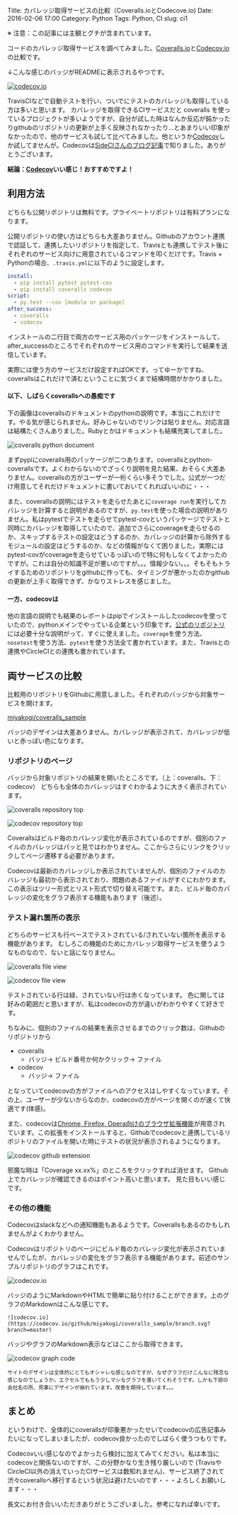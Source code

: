 Title: カバレッジ取得サービスの比較（Coveralls.ioとCodecove.io)
Date: 2016-02-06 17:00
Category: Python
Tags: Python, CI
slug: ci1

※ 注意：この記事には主観とグチが含まれています。

コードのカバレッジ取得サービスを調べてみました。[Coveralls.io](https://coveralls.io/)と[Codecov.io](https://codecov.io/)の比較です。

↓こんな感じのバッジがREADMEに表示されるやつです。

[![codecov.io](https://codecov.io/github/miyakogi/coveralls_sample/coverage.svg?branch=master)](https://codecov.io/github/miyakogi/coveralls_sample?branch=master)

<!-- more -->

TravisCIなどで自動テストを行い、ついでにテストのカバレッジも取得している方は多いと思います。
カバレッジを取得できるCIサービスだと coveralls を使っているプロジェクトが多いようですが、自分が試した時はなんか反応が鈍かったりgithubのリポジトリの更新が上手く反映されなかったり...とあまりいい印象がなかったので、他のサービスも試して比べてみました。他というか[Codecov](https://codecov.io/)しか試してませんが。Codecovは[SideCIさんのブログ記事](http://blog-ja.sideci.com/entry/2016/01/13/110000)で知りました。ありがとうございます。


**結論：[Codecov](https://codecov.io/)いい感じ！おすすめですよ！**

## 利用方法

どちらも公開リポジトリは無料です。プライベートリポジトリは有料プランになります。

公開リポジトリの使い方はどちらも大差ありません。Githubのアカウント連携で認証して、連携したいリポジトリを指定して、Travisとも連携してテスト後にそれぞれのサービス向けに用意されているコマンドを叩くだけです。Travis + Pythonの場合、`.travis.yml`に以下のように設定します。

```yaml
install:
  - pip install pytest pytest-cov
  - pip install coveralls codecov
script:
  - py.test --cov [module or package]
after_success:
  - coveralls
  - codecov
```

インストールの二行目で両方のサービス用のパッケージをインストールして、after_successのところでそれぞれのサービス用のコマンドを実行して結果を送信しています。

実際には使う方のサービスだけ設定すればOKです。ってゆーかですね、coverallsはこれだけで済むということに気づくまで結構時間がかかりました。

#### 以下、しばらくcoverallsへの愚痴です

下の画像はcoverallsのドキュメントのpythonの説明です。本当にこれだけです。やる気が感じられません。好みじゃないのでリンクは貼りません。対応言語は結構たくさんありました。Rubyとかはドキュメントも結構充実してました。

![coveralls python document]({filename}/images/coveralls_pydoc.png)

まずpypiにcoveralls用のパッケージが二つあります。coverallsとpython-coverallsです。よくわからないのでざっくり説明を見た結果、おそらく大差ありません。coverallsの方がユーザーが一桁くらい多そうでした。公式が一つだけ用意してそれだけドキュメントに書いておいてくれればいいのに・・・

また、coverallsの説明にはテストを走らせたあとに`coverage run`を実行してカバレッジを計算すると説明があるのですが、`py.test`を使った場合の説明がありません。私はpytestでテストを走らせてpytest-covというパッケージでテストと同時にカバレッジを取得していたので、追加でさらにcoverageを走らせるのか、スキップするテストの設定はどうするのか、カバレッジの計算から除外するモジュールの設定はどうするのか、などの情報がなくて困りました。実際にはpytest-covがcoverageを走らせているっぽいので特に何もしなくてよかったのですが。これは自分の知識不足が悪いのですが。。。情報少ない。。。そもそもトライするためのリポジトリをgithubに作っても、タイミングが悪かったのかgithubの更新が上手く取得できず、かなりストレスを感じました。

#### 一方、codecovは

他の言語の説明でも結果のレポートはpipでインストールしたcodecovを使っていたので、pythonメインでやっている企業という印象です。[公式のリポジトリ](https://github.com/codecov/example-python)には必要十分な説明がって、すぐに使えました。`coverage`を使う方法、`nosetest`を使う方法、`pytest`を使う方法全て書かれています。また、Travisとの連携やCircleCIとの連携も書かれています。


## 両サービスの比較

比較用のリポジトリをGithubに用意しました。それぞれのバッジから対象サービスを開けます。

[miyakogi/coveralls_sample](https://github.com/miyakogi/coveralls_sample)

バッジのデザインは大差ありません。カバレッジが表示されて、カバレッジが低いと赤っぽい色になります。

### リポジトリのページ

バッジから対象リポジトリの結果を開いたところです。（上：coveralls、下：codecov）
どちらも全体のカバレッジはすぐわかるように大きく表示されています。

![coveralls repository top]({filename}/images/coveralls_top.png)

![codecov repository top]({filename}/images/codecov_top.png)

Coverallsはビルド毎のカバレッジ変化が表示されているのですが、個別のファイルのカバレッジはパッと見ではわかりません。ここからさらにリンクをクリックしてページ遷移する必要があります。

Codecovは最新のカバレッジしか表示されていませんが、個別のファイルのカバレッジも最初から表示されており、問題のあるファイルがすぐにわかります。この表示はツリー形式とリスト形式で切り替え可能です。また、ビルド毎のカバレッジの変化をグラフ表示する機能もあります（後述）。

### テスト漏れ箇所の表示

どちらのサービスも行ベースでテストされている/されていない箇所を表示する機能があります。
むしろこの機能のためにカバレッジ取得サービスを使うようなものなので、ないと話になりません。

![coveralls file view]({filename}/images/coveralls_file.png)

![codecov file view]({filename}/images/codecov_file.png)

テストされている行は緑、されていない行は赤くなっています。
色に関しては好みの範囲だと思いますが、私はcodecovの方が違いがわかりやすくて好きです。

ちなみに、個別のファイルの結果を表示させるまでのクリック数は、Githubのリポジトリから

- coveralls
    - バッジ→ ビルド番号か何かクリック→ ファイル
- codecov
    - バッジ→ ファイル

となっていてcodecovの方がファイルへのアクセスはしやすくなっています。その上、ユーザーが少ないからなのか、codecovの方がページを開くのが速くて快適です(体感)。

また、codecovは[Chrome, Firefox, Opera向けのブラウザ拡張機能](https://github.com/codecov/browser-extension#codecov-extension)が用意されています。この拡張をインストールすると、Githubでcodecovと連携しているリポジトリのファイルを開いた時にテストの状況が表示されるようになります。

![codecov github extension]({filename}/images/codecov_github.png)

邪魔な時は「Coverage xx.xx%」のところをクリックすれば消せます。
Github上でカバレッジが確認できるのはポイント高いと思います。
見た目もいい感じです。


### その他の機能

Codecovはslackなどへの通知機能もあるようです。Coverallsもあるのかもしれませんがよくわかりません。

Codecovはリポジトリのページにビルド毎のカバレッジ変化が表示されていませんでしたが、カバレッジの変化をグラフ表示する機能があります。前述のサンプルリポジトリのグラフはこれです。

![codecov.io](https://codecov.io/github/miyakogi/coveralls_sample/branch.svg?branch=master)

バッジのようにMarkdownやHTMLで簡単に貼り付けることができます。上のグラフのMarkdownはこんな感じです。

`![codecov.io](https://codecov.io/github/miyakogi/coveralls_sample/branch.svg?branch=master)`

バッジやグラフのMarkdown表示などはここから取得できます。

![codecov graph code]({filename}/images/codecov_getgraph.png)

<small>サイトのデザインは全体的にとてもオシャレな感じなのですが、なぜグラフだけこんなに残念な感じなのでしょうか。エクセルでももう少しマシなグラフを書いてくれそうです。しかも下部の会社名の所、見事にデザインが崩れています。改善を期待しています。。。</small>

## まとめ

というわけで、全体的にcoverallsが印象悪かったせいでcodecovの広告記事みたいになってしまいましたが、codecov良かったのでしばらく使うつもりです。

Codecovいい感じなのでよかったら検討に加えてみてください。私は本当にcodecovと関係ないのですが、この分野かなり生き残り厳しいので (TravisやCircleCI以外の消えていったCIサービスは数知れません)、サービス終了されて渋々coverallsへ移行するという状況は避けたいのです・・・よろしくお願いします・・・

長文にお付き合いいただきありがとうございました。参考になれば幸いです。
